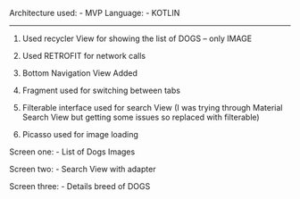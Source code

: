 Architecture used: - MVP
Language: - KOTLIN

------------------------------------------------------------------------------------------------------------------------------------------
1.  Used recycler View for showing the list of DOGS – only IMAGE

2.	Used RETROFIT for network calls

3.	Bottom Navigation View Added 

4.	Fragment used for switching between tabs

5.	Filterable interface used for search View (I was trying through Material Search View but getting some issues so replaced with filterable)

6.	Picasso used for image loading





Screen one: -
List of Dogs Images

Screen two: -
Search View with adapter 

Screen three: -
Details breed of DOGS







